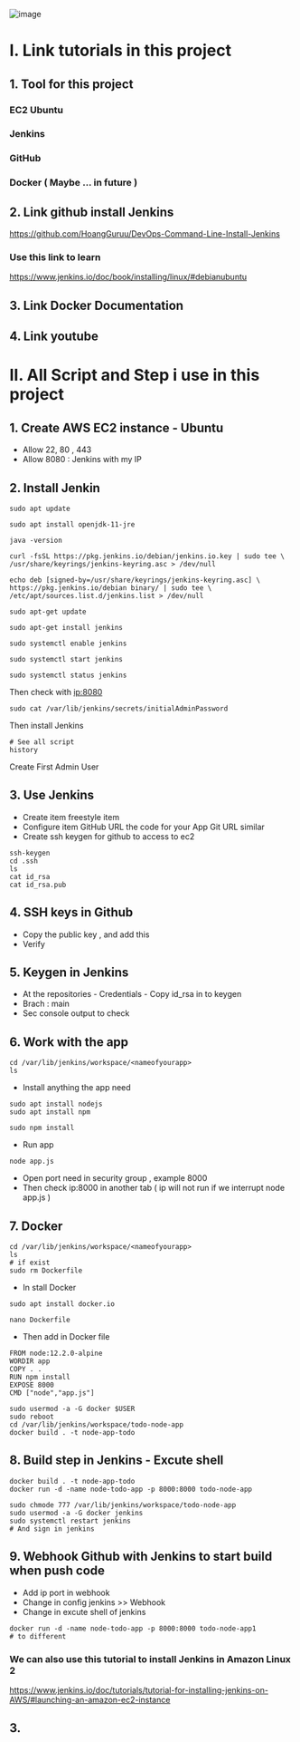 ![image](https://github.com/HoangGuruu/DevOps-Jenkins-CICD-with-GitHub-Integration-use-EC2-Ubuntu/assets/111829092/3b4e1136-5c17-40fb-a0f0-7a3a441ef496)
# I. Link tutorials in this project
## 1. Tool for this project
### EC2 Ubuntu
### Jenkins
### GitHub
### Docker ( Maybe ... in future )
## 2. Link github install Jenkins
https://github.com/HoangGuruu/DevOps-Command-Line-Install-Jenkins
### Use this link to learn
https://www.jenkins.io/doc/book/installing/linux/#debianubuntu
## 3. Link Docker Documentation

## 4. Link youtube

# II. All Script and Step i use in this project

## 1. Create AWS EC2 instance - Ubuntu
- Allow 22, 80 , 443
- Allow 8080 : Jenkins with my IP

## 2. Install Jenkin
```
sudo apt update
```
```
sudo apt install openjdk-11-jre
```
```
java -version
```
```
curl -fsSL https://pkg.jenkins.io/debian/jenkins.io.key | sudo tee \ /usr/share/keyrings/jenkins-keyring.asc > /dev/null 
```
```
echo deb [signed-by=/usr/share/keyrings/jenkins-keyring.asc] \ https://pkg.jenkins.io/debian binary/ | sudo tee \ /etc/apt/sources.list.d/jenkins.list > /dev/null
```
```
sudo apt-get update
```
```
sudo apt-get install jenkins
```
```
sudo systemctl enable jenkins
```
```
sudo systemctl start jenkins
```
```
sudo systemctl status jenkins
```
Then check with <ip:8080>
```
sudo cat /var/lib/jenkins/secrets/initialAdminPassword
```
Then install Jenkins
```
# See all script
history
```
Create First Admin User
## 3. Use Jenkins 
- Create item freestyle item
- Configure item 
GitHub URL the code for your App
Git URL similar
- Create ssh keygen for github to access to ec2
```
ssh-keygen
cd .ssh
ls
cat id_rsa
cat id_rsa.pub
```
## 4. SSH keys in Github
- Copy the public key , and add this
- Verify
## 5. Keygen in Jenkins
- At the repositories - Credentials - Copy id_rsa in to keygen
- Brach : main
- Sec console output to check
## 6. Work with the app
```
cd /var/lib/jenkins/workspace/<nameofyourapp>
ls
```
- Install anything the app need
```
sudo apt install nodejs
sudo apt install npm
```
```
sudo npm install
```
- Run app
```
node app.js
```
- Open port need in security group , example 8000
- Then check ip:8000 in another tab ( ip will not run if we interrupt node app.js )
## 7. Docker 
```
cd /var/lib/jenkins/workspace/<nameofyourapp>
ls 
# if exist
sudo rm Dockerfile
```
- In stall Docker
```
sudo apt install docker.io
```
```
nano Dockerfile
```
- Then add in Docker file
```
FROM node:12.2.0-alpine
WORDIR app
COPY . .
RUN npm install
EXPOSE 8000
CMD ["node","app.js"]
```
```
sudo usermod -a -G docker $USER
sudo reboot
cd /var/lib/jenkins/workspace/todo-node-app
docker build . -t node-app-todo
```

## 8. Build step in Jenkins - Excute shell
```
docker build . -t node-app-todo
docker run -d -name node-todo-app -p 8000:8000 todo-node-app
```
```
sudo chmode 777 /var/lib/jenkins/workspace/todo-node-app
sudo usermod -a -G docker jenkins
sudo systemctl restart jenkins
# And sign in jenkins
```

## 9. Webhook Github with Jenkins to start build when push code 
- Add ip port in webhook
- Change in config jenkins >> Webhook
- Change in excute shell of jenkins 
```
docker run -d -name node-todo-app -p 8000:8000 todo-node-app1
# to different
```

### We can also use this tutorial to install Jenkins in Amazon Linux 2 
https://www.jenkins.io/doc/tutorials/tutorial-for-installing-jenkins-on-AWS/#launching-an-amazon-ec2-instance
## 3. 
